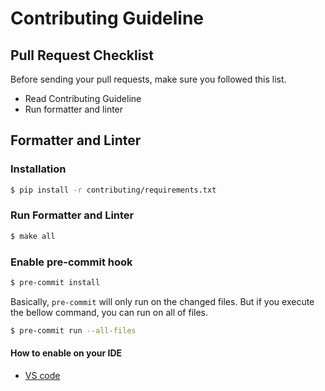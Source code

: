 # Contributing Guideline

## Pull Request Checklist

Before sending your pull requests, make sure you followed this list.

- Read Contributing Guideline
- Run formatter and linter

## Formatter and Linter

### Installation

```bash
$ pip install -r contributing/requirements.txt
```

### Run Formatter and Linter

```bash
$ make all
```

### Enable pre-commit hook

```bash
$ pre-commit install
```

Basically, `pre-commit` will only run on the changed files.
But if you execute the bellow command, you can run on all of files.

```bash
$ pre-commit run --all-files
```

#### How to enable on your IDE

* [VS code](https://marketplace.visualstudio.com/items?itemName=MarkLarah.pre-commit-vscode)
